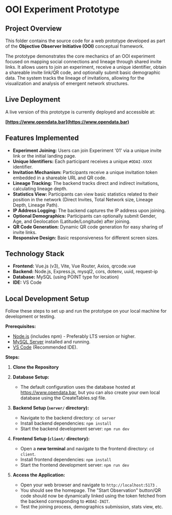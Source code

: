 # OOI Experiment Prototype 

## Project Overview

This folder contains the source code for a web prototype developed as part of the **Objective Observer Initiative (OOI)** conceptual framework. 

The prototype demonstrates the core mechanics of an OOI experiment focused on mapping social connections and lineage through shared invite links. It allows users to join an experiment, receive a unique identifier, obtain a shareable invite link/QR code, and optionally submit basic demographic data. The system tracks the lineage of invitations, allowing for the visualization and analysis of emergent network structures.


## Live Deployment

A live version of this prototype is currently deployed and accessible at:

**[https://www.opendata.bar](https://www.opendata.bar)**


## Features Implemented

*   **Experiment Joining:** Users can join Experiment '01' via a unique invite link or the initial landing page.
*   **Unique Identifiers:** Each participant receives a unique `#ODAI-XXXX` identifier.
*   **Invitation Mechanism:** Participants receive a unique invitation token embedded in a shareable URL and QR code.
*   **Lineage Tracking:** The backend tracks direct and indirect invitations, calculating lineage depth.
*   **Statistics View:** Participants can view basic statistics related to their position in the network (Direct Invites, Total Network size, Lineage Depth, Lineage Path).
*   **IP Address Logging:** The backend captures the IP address upon joining.
*   **Optional Demographics:** Participants can optionally submit Gender, Age, and Geolocation (Latitude/Longitude) after joining.
*   **QR Code Generation:** Dynamic QR code generation for easy sharing of invite links.
*   **Responsive Design:** Basic responsiveness for different screen sizes.


## Technology Stack

*   **Frontend:** Vue.js (v3), Vite, Vue Router, Axios, qrcode.vue
*   **Backend:** Node.js, Express.js, mysql2, cors, dotenv, uuid, request-ip
*   **Database:** MySQL (using POINT type for location)
*   **IDE:** VS Code


## Local Development Setup

Follow these steps to set up and run the prototype on your local machine for development or testing.

**Prerequisites:**

*   [Node.js](https://nodejs.org/) (includes npm) - Preferably LTS version or higher.
*   [MySQL Server](https://dev.mysql.com/downloads/mysql/) installed and running.
*   [VS Code](https://code.visualstudio.com/) (Recommended IDE).

**Steps:**

1.  **Clone the Repository**

2.  **Database Setup:**
    
    *   The default configuration uses the database hosted at https://www.opendata.bar, but you can also create your own local database using the CreateTables.sql file.
  
3.  **Backend Setup (`server/` directory):**
    *   Navigate to the backend directory: `cd server`
    *   Install backend dependencies: `npm install`
    *   Start the backend development server: `npm run dev`

4.  **Frontend Setup (`client/` directory):**
    *   Open a **new terminal** and navigate to the frontend directory: `cd client`.
    *   Install frontend dependencies: `npm install`
    *   Start the frontend development server: `npm run dev`

5.  **Access the Application:**
    *   Open your web browser and navigate to `http://localhost:5173` .
    *   You should see the homepage. The "Start Observation" button/QR code should now be dynamically linked using the token fetched from the backend corresponding to `#ODAI-INIT`.
    *   Test the joining process, demographics submission, stats view, etc.
